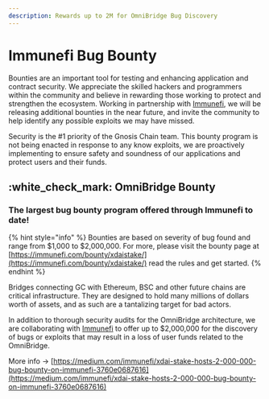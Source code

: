 ```yaml
---
description: Rewards up to 2M for OmniBridge Bug Discovery
---
```


# Immunefi Bug Bounty

Bounties are an important tool for testing and enhancing application and contract security. We appreciate the skilled hackers and programmers within the community and believe in rewarding those working to protect and strengthen the ecosystem. Working in partnership with [Immunefi](https://immunefi.com),  we will be releasing additional bounties in the near future, and invite the community to help identify any possible exploits we may have missed.&#x20;

Security is the #1 priority of the Gnosis Chain team. This bounty program is not being enacted in response to any know exploits, we are proactively implementing to ensure safety and soundness of our applications and protect users and their funds.

## :white\_check\_mark: OmniBridge Bounty

### **The largest bug bounty program offered through Immunefi to date!**

{% hint style="info" %}
Bounties are based on severity of bug found and range from $1,000 to $2,000,000. For more, please visit the bounty page at [https://immunefi.com/bounty/xdaistake/](https://immunefi.com/bounty/xdaistake/) read the rules and get started.
{% endhint %}

Bridges connecting GC with Ethereum, BSC and other future chains are critical infrastructure. They are designed to hold many millions of dollars worth of assets, and as such are a tantalizing target for bad actors.&#x20;

In addition to thorough security audits for the OmniBridge architecture, we are collaborating with [Immunefi](https://immunefi.com) to offer up to $2,000,000 for the discovery of bugs or exploits that may result in a loss of user funds related to the OmniBridge.&#x20;

More info -> [https://medium.com/immunefi/xdai-stake-hosts-2-000-000-bug-bounty-on-immunefi-3760e0687616](https://medium.com/immunefi/xdai-stake-hosts-2-000-000-bug-bounty-on-immunefi-3760e0687616)





